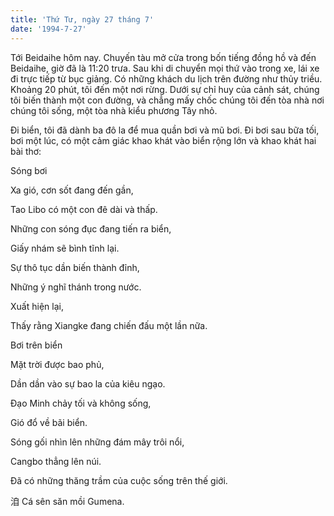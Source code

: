 ```yaml
---
title: 'Thứ Tư, ngày 27 tháng 7'
date: '1994-7-27'
---
```


Tới Beidaihe hôm nay. Chuyến tàu mở cửa trong bốn tiếng đồng hồ và đến Beidaihe, giờ đã là 11:20 trưa. Sau khi di chuyển mọi thứ vào trong xe, lái xe đi trực tiếp từ bục giảng. Có những khách du lịch trên đường như thủy triều. Khoảng 20 phút, tôi đến một nơi rừng. Dưới sự chỉ huy của cảnh sát, chúng tôi biến thành một con đường, và chẳng mấy chốc chúng tôi đến tòa nhà nơi chúng tôi sống, một tòa nhà kiểu phương Tây nhỏ.

Đi biển, tôi đã dành ba đô la để mua quần bơi và mũ bơi. Đi bơi sau bữa tối, bơi một lúc, có một cảm giác khao khát vào biển rộng lớn và khao khát hai bài thơ:

Sóng bơi

Xa gió, cơn sốt đang đến gần,

Tao Libo có một con đê dài và thấp.

Những con sóng đục đang tiến ra biển,

Giấy nhám sẽ bình tĩnh lại.

Sự thô tục dần biến thành đỉnh,

Những ý nghĩ thánh trong nước.

Xuất hiện lại,

Thấy rằng Xiangke đang chiến đấu một lần nữa.

Bơi trên biển

Mặt trời được bao phủ,

Dần dần vào sự bao la của kiêu ngạo.

Đạo Minh chảy tối và không sống,

Gió đổ về bãi biển.

Sóng gối nhìn lên những đám mây trôi nổi,

Cangbo thẳng lên núi.

Đã có những thăng trầm của cuộc sống trên thế giới.

洎 Cá sên săn mồi Gumena.

